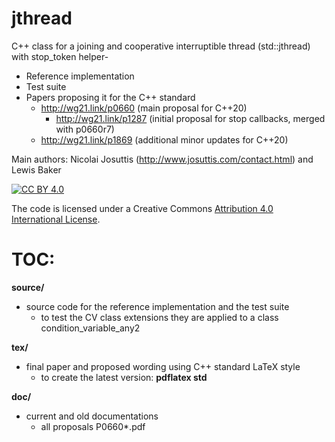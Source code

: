 # jthread

C++ class for a joining and cooperative interruptible thread (std::jthread) with stop_token helper-
- Reference implementation
- Test suite
- Papers proposing it for the C++ standard
  -  http://wg21.link/p0660  (main proposal for C++20)
     - http://wg21.link/p1287  (initial proposal for stop callbacks, merged with p0660r7)
  -  http://wg21.link/p1869  (additional minor updates for C++20)

Main authors:  Nicolai Josuttis (http://www.josuttis.com/contact.html) and Lewis Baker

[![CC BY 4.0][cc-by-shield]][cc-by]

[cc-by]: http://creativecommons.org/licenses/by/4.0/
[cc-by-image]: https://i.creativecommons.org/l/by/4.0/88x31.png
[cc-by-shield]: https://img.shields.io/badge/License-CC%20BY%204.0-lightgrey.svg
 
The code is licensed under a Creative Commons [Attribution 4.0 International License][cc-by]. 

TOC:
====

<b>source/</b>
- source code for the reference implementation
  and the test suite
  - to test the CV class extensions they are applied to a class condition_variable_any2

<b>tex/</b>
- final paper and proposed wording using C++ standard LaTeX style
  - to create the latest version:  <b>pdflatex std</b> 

<b>doc/</b>
- current and old documentations
  - all proposals P0660*.pdf

